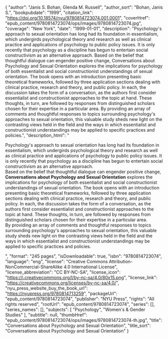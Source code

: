 {
  "author": "Janis S. Bohan, Glenda M. Russell",
  "author_sort": "Bohan, Janis S.",
  "bookpubdate": "1999",
  "citation_link": "https://doi.org/10.18574/nyu/9780814723074.001.0001",
  "coverHref": "epub_content/9780814723074/ops/images/9780814723074.jpg",
  "coverage": "New York",
  "date": "1999-01-01",
  "description": "Psychology's approach to sexual orientation has long had its foundation in essentialism, which undergirds psychological theory and research as well as clinical practice and applications of psychology to public policy issues. It is only recently that psychology as a discipline has begun to entertain social constructivism as an alternative approach. Based on the belief that thoughtful dialogue can engender positive change, Conversations about Psychology and Sexual Orientation explores the implications for psychology of both essentialist and social constructionist understandings of sexual orientation. The book opens with an introduction presenting basic theoretical frameworks, followed by three application sections dealing with clinical practice, research and theory, and public policy. In each, the discussion takes the form of a conversation, as the authors first consider essentialist and constructionist approaches to the topic at hand. These thoughts, in turn, are followed by responses from distinguished scholars chosen for their expertise in a particular area. By providing an array of comments and thoughtful responses to topics surrounding psychology's approaches to sexual orientation, this valuable study sheds new light on the contrasting views held in the field and the ways in which essentialist and constructionist understandings may be applied to specific practices and policies.",
  "description_html": "<p>Psychology's approach to sexual orientation has long had its foundation in essentialism, which undergirds psychological theory and research as well as clinical practice and applications of psychology to public policy issues. It is only recently that psychology as a discipline has begun to entertain social constructivism as an alternative approach.<br> Based on the belief that thoughtful dialogue can engender positive change, <b>Conversations about Psychology and Sexual Orientation</b> explores the implications for psychology of both essentialist and social constructionist understandings of sexual orientation. The book opens with an introduction presenting basic theoretical frameworks, followed by three application sections dealing with clinical practice, research and theory, and public policy. In each, the discussion takes the form of a conversation, as the authors first consider essentialist and constructionist approaches to the topic at hand. These thoughts, in turn, are followed by responses from distinguished scholars chosen for their expertise in a particular area.<br> By providing an array of comments and thoughtful responses to topics surrounding psychology's approaches to sexual orientation, this valuable study sheds new light on the contrasting views held in the field and the ways in which essentialist and constructionist understandings may be applied to specific practices and policies.</p>",
  "format": "245 pages",
  "isDownloadable": true,
  "isbn": "9780814723074",
  "language": "eng",
  "license": "Creative Commons Attribution-NonCommercial-ShareAlike 4.0 International License",
  "license_abbreviation": "CC BY-NC-SA",
  "license_icon": "https://i.creativecommons.org/l/by-nc-sa/4.0/80x15.png",
  "license_link": "https://creativecommons.org/licenses/by-nc-sa/4.0/",
  "nyu_press_website_buy_the_book_url": "https://nyupress.org/9780814713259",
  "packageUrl": "epub_content/9780814723074",
  "publisher": "NYU Press",
  "rights": "All rights reserved",
  "rootUrl": "epub_content/9780814723074",
  "series": [],
  "series_names": [],
  "subjects": [
    "Psychology",
    "Women's & Gender Studies"
  ],
  "subtitle": null,
  "thumbHref": "epub_content/9780814723074/ops/images/9780814723074-th.jpg",
  "title": "Conversations about Psychology and Sexual Orientation",
  "title_sort": "Conversations about Psychology and Sexual Orientation"
}

